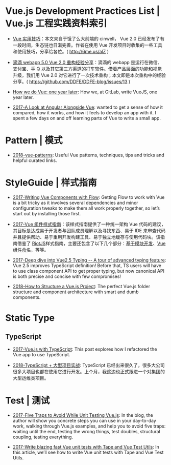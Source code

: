 # Vue.js Development Practices List | Vue.js 工程实践资料索引

- [Vue 实用技巧](http://6me.us/alZ)：本文来自于饿了么大前端的 cinwell， Vue 2.0 已经发布了有一段时间，生态链也日渐完善。作者在使用 Vue 开发项目时收集的一些工具和使用技巧，分享给各位。( http://6me.us/alZ )

- [滴滴 webapp 5.0 Vue 2.0 重构经验分享](https://github.com/DDFE/DDFE-blog/issues/13)：滴滴的 webapp 是运行在微信、支付宝、手 Q 以及其它第三方渠道的打车软件。借着产品层面的功能和视觉升级，我们用 Vue 2.0 对它进行了一次技术重构；本文即是本次重构中的经验分享。( https://github.com/DDFE/DDFE-blog/issues/13 )

- [How we do Vue: one year later](https://parg.co/U6b): How we, at GitLab, write VueJS, one year later.

- [2017-A Look at Angular Alongside Vue](https://johnpapa.net/a-look-at-angular-alongside-vue-1/): wanted to get a sense of how it compared, how it works, and how it feels to develop an app with it. I spent a few days on and off learning parts of Vue to write a small app.

# Pattern | 模式

- [2018-vue-patterns](https://github.com/learn-vuejs/vue-patterns): Useful Vue patterns, techniques, tips and tricks and helpful curated links.

# StyleGuide | 样式指南

- [2017-Writing Vue Components with Flow](https://alligator.io/vuejs/components-flow/): Getting Flow to work with Vue is a bit tricky as it involves several dependencies and minor configuration tweaks to make them all work properly together, so let’s start out by installing those first.

- [2017-Vue 组件样式指南](https://github.com/pablohpsilva/vuejs-component-style-guide)：该样式指南提供了一种统一架构 Vue 代码的建议，其目标是达成易于开发者与团队成员理解以及寻找东西、易于 IDE 来审查代码并且提供帮助、易于重用开发构建工具、易于独立地缓存与使用代码块。该指南借鉴了 [RiotJS](https://github.com/voorhoede/riotjs-style-guide)样式指南，主要还包含了以下几个部分：[基于模块开发](https://github.com/pablohpsilva/vuejs-component-style-guide#module-based-development)、[Vue 组件命名](https://github.com/pablohpsilva/vuejs-component-style-guide#vue-component-names)，等等。

- [2017-Deep dive into Vue2.5 Typing -- A tour of advanced typing feature](https://parg.co/UdZ): Vue 2.5 improves TypeScript definition! Before that, TS users will have to use class component API to get proper typing, but now canonical API is both precise and concise with few compromises!

- [2018-How to Structure a Vue.js Project](https://medium.com/@sandoche/29e4ddc1aeeb):
  The perfect Vue.js folder structure and component architecture with smart and dumb components.

# Static Type

## TypeScript

- [2017-Vue.js with TypeScript](https://johnpapa.net/vue-typescript/): This post explores how I refactored the Vue app to use TypeScript.

- [2018-TypeScript + 大型项目实战](https://juejin.im/post/5b54886ce51d45198f5c75d7): TypeScript 已经出来很久了，很多大公司很多大项目也都在使用它进行开发。上个月，我这边也正式跟进一个对集团的大型运维类项目。

# Test | 测试

- [2017-Five Traps to Avoid While Unit Testing Vue.js](https://parg.co/UkZ): In the blog, the author will show you concrete steps you can use in your day-to-day work, walking through Vue.js examples, and help you to avoid five traps: waiting until the end, testing the wrong things, test doubles, structural coupling, testing everything.

- [2017-Write blazing fast Vue unit tests with Tape and Vue Test Utils](https://medium.freecodecamp.org/how-to-write-blazing-fast-vue-unit-tests-with-tape-and-vue-test-utils-be069ccd4acf): In this article, we’ll see how to write Vue unit tests with Tape and Vue Test Utils.

